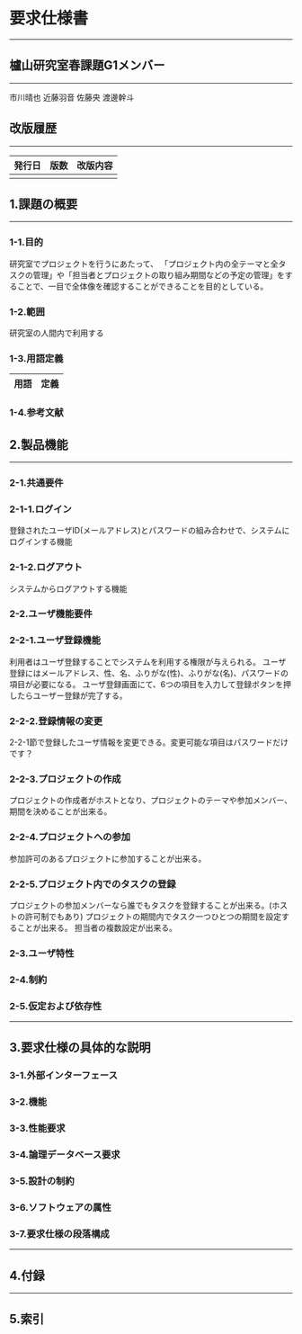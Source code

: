 # 要求仕様書
***
## 櫨山研究室春課題G1メンバー
***
市川晴也
近藤羽音
佐藤央
渡邊幹斗

## 改版履歴
***
|発行日|版数|改版内容|
|-------|----|------------------|
||||

## 1.課題の概要
***
### 1-1.目的
研究室でプロジェクトを行うにあたって、
「プロジェクト内の全テーマと全タスクの管理」や「担当者とプロジェクトの取り組み期間などの予定の管理」をすることで、一目で全体像を確認することができることを目的としている。
### 1-2.範囲
研究室の人間内で利用する
### 1-3.用語定義
|用語|定義|
|-------|---------------------------|
### 1-4.参考文献

## 2.製品機能
***
### 2-1.共通要件

### 2-1-1.ログイン
登録されたユーザID(メールアドレス)とパスワードの組み合わせで、システムにログインする機能
### 2-1-2.ログアウト
システムからログアウトする機能
### 2-2.ユーザ機能要件

### 2-2-1.ユーザ登録機能
利用者はユーザ登録することでシステムを利用する権限が与えられる。
ユーザ登録にはメールアドレス、性、名、ふりがな(性)、ふりがな(名)、パスワードの項目が必要になる。
ユーザ登録画面にて、6つの項目を入力して登録ボタンを押したらユーザー登録が完了する。
### 2-2-2.登録情報の変更
2-2-1節で登録したユーザ情報を変更できる。変更可能な項目はパスワードだけです？
### 2-2-3.プロジェクトの作成
プロジェクトの作成者がホストとなり、プロジェクトのテーマや参加メンバー、期間を決めることが出来る。

### 2-2-4.プロジェクトへの参加
参加許可のあるプロジェクトに参加することが出来る。

### 2-2-5.プロジェクト内でのタスクの登録
プロジェクトの参加メンバーなら誰でもタスクを登録することが出来る。(ホストの許可制でもあり)
プロジェクトの期間内でタスク一つひとつの期間を設定することが出来る。
担当者の複数設定が出来る。
### 2-3.ユーザ特性

### 2-4.制約

### 2-5.仮定および依存性
---

## 3.要求仕様の具体的な説明

### 3-1.外部インターフェース

### 3-2.機能

### 3-3.性能要求

### 3-4.論理データベース要求

### 3-5.設計の制約

### 3-6.ソフトウェアの属性

### 3-7.要求仕様の段落構成

---

## 4.付録

---

## 5.索引
